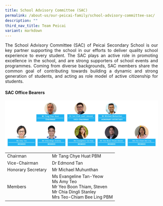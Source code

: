 ```yaml
---
title: School Advisory Committee (SAC)
permalink: /about-us/our-peicai-family/school-advisory-committee-sac/
description: ""
third_nav_title: Team Peicai
variant: markdown
---
```

<p align="justify">The School Advisory Committee (SAC) of Peicai Secondary School is our key partner supporting the school in our efforts to deliver quality school experience to every student. The SAC plays an active role in promoting excellence in the school, and are strong supporters of school events and programmes. Coming from diverse backgrounds, SAC members share the common goal of contributing towards building a dynamic and strong generation of students, and acting as role model of active citizenship for students.
</p><h4><strong>SAC Office Bearers</strong></h4>
<img src="/images/Sac2v2.jpg">
<table>
<tbody>
<tr>
<td>Chairman</td>
<td>Mr Tang Chye Huat  PBM</td>
</tr>
<tr>
<td>Vice-Chairman&nbsp;</td>
<td>Dr Edmond Tan</td>
</tr>
<tr>
<td>Honorary Secretary&nbsp;</td>
<td>Mr Michael Muhunthan</td>
</tr>
<tr>
<td>Members</td>
<td>Ms Evangeline Tan-Yeow<br>Ms Amy Teo<br>Mr Yeo Boon Thiam, Steven&nbsp;<br>Mr Chia Dingli Stanley<br>Mrs Teo-Chiam Bee Ling  PBM</td>
</tr>
</tbody>
</table>
